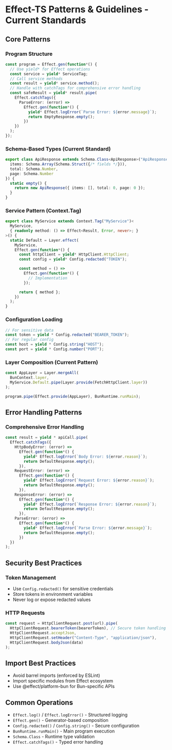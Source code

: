 # Effect-TS Patterns & Guidelines - Current Standards

## Core Patterns

### Program Structure

```typescript
const program = Effect.gen(function*() {
  // Use yield* for Effect operations
  const service = yield* ServiceTag;
  // Call service methods
  const result = yield* service.method();
  // Handle with catchTags for comprehensive error handling
  const safeResult = yield* result.pipe(
    Effect.catchTags({
      ParseError: (error) =>
        Effect.gen(function*() {
          yield* Effect.logError(`Parse Error: ${error.message}`);
          return EmptyResponse.empty();
        })
    })
  );
});
```

### Schema-Based Types (Current Standard)

```typescript
export class ApiResponse extends Schema.Class<ApiResponse>("ApiResponse")({
  items: Schema.Array(Schema.Struct({/* fields */})),
  total: Schema.Number,
  page: Schema.Number
}) {
  static empty() {
    return new ApiResponse({ items: [], total: 0, page: 0 });
  }
}
```

### Service Pattern (Context.Tag)

```typescript
export class MyService extends Context.Tag("MyService")<
  MyService,
  { readonly method: () => Effect<Result, Error, never>; }
>() {
  static Default = Layer.effect(
    MyService,
    Effect.gen(function*() {
      const httpClient = yield* HttpClient.HttpClient;
      const config = yield* Config.redacted("TOKEN");

      const method = () =>
        Effect.gen(function*() {
          // Implementation
        });

      return { method };
    })
  );
}
```

### Configuration Loading

```typescript
// For sensitive data
const token = yield * Config.redacted("BEARER_TOKEN");
// For regular config
const host = yield * Config.string("HOST");
const port = yield * Config.number("PORT");
```

### Layer Composition (Current Pattern)

```typescript
const AppLayer = Layer.mergeAll(
  BunContext.layer,
  MyService.Default.pipe(Layer.provide(FetchHttpClient.layer))
);

program.pipe(Effect.provide(AppLayer), BunRuntime.runMain);
```

## Error Handling Patterns

### Comprehensive Error Handling

```typescript
const result = yield * apiCall.pipe(
  Effect.catchTags({
    HttpBodyError: (error) =>
      Effect.gen(function*() {
        yield* Effect.logError(`Body Error: ${error.reason}`);
        return DefaultResponse.empty();
      }),
    RequestError: (error) =>
      Effect.gen(function*() {
        yield* Effect.logError(`Request Error: ${error.reason}`);
        return DefaultResponse.empty();
      }),
    ResponseError: (error) =>
      Effect.gen(function*() {
        yield* Effect.logError(`Response Error: ${error.reason}`);
        return DefaultResponse.empty();
      }),
    ParseError: (error) =>
      Effect.gen(function*() {
        yield* Effect.logError(`Parse Error: ${error.message}`);
        return DefaultResponse.empty();
      })
  })
);
```

## Security Best Practices

### Token Management

- Use `Config.redacted()` for sensitive credentials
- Store tokens in environment variables
- Never log or expose redacted values

### HTTP Requests

```typescript
const request = HttpClientRequest.post(url).pipe(
  HttpClientRequest.bearerToken(bearerToken), // Secure token handling
  HttpClientRequest.acceptJson,
  HttpClientRequest.setHeader("Content-Type", "application/json"),
  HttpClientRequest.bodyJson(data)
);
```

## Import Best Practices

- Avoid barrel imports (enforced by ESLint)
- Import specific modules from Effect ecosystem
- Use @effect/platform-bun for Bun-specific APIs

## Common Operations

- `Effect.log()` / `Effect.logError()` - Structured logging
- `Effect.gen()` - Generator-based composition
- `Config.redacted()` / `Config.string()` - Secure configuration
- `BunRuntime.runMain()` - Main program execution
- `Schema.Class` - Runtime type validation
- `Effect.catchTags()` - Typed error handling
